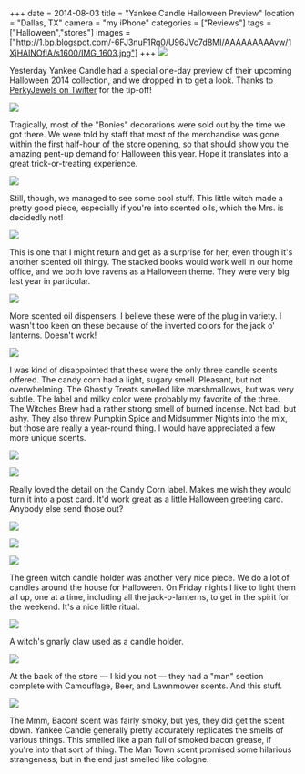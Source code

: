 +++
date = 2014-08-03
title = "Yankee Candle Halloween Preview"
location = "Dallas, TX"
camera = "my iPhone"
categories = ["Reviews"]
tags = ["Halloween","stores"]
images = ["http://1.bp.blogspot.com/-6FJ3nuF1Rq0/U96JVc7d8MI/AAAAAAAAAvw/1XjHAlNOflA/s1600/IMG_1603.jpg"]
+++
![](http://1.bp.blogspot.com/-6FJ3nuF1Rq0/U96JVc7d8MI/AAAAAAAAAvw/1XjHAlNOflA/s1600/IMG_1603.jpg)

Yesterday Yankee Candle had a special one-day preview of their upcoming Halloween 2014 collection, and we dropped in to get a look. Thanks to [PerkyJewels on Twitter](https://twitter.com/perkyjewels?lang=en) for the tip-off!

<!--more-->

![](http://2.bp.blogspot.com/-oO4lF5AxifE/U96JOwWS_pI/AAAAAAAAAuo/_56VA2uKL2I/s1600/IMG_1581.jpg)

Tragically, most of the "Bonies" decorations were sold out by the time we got there. We were told by staff that most of the merchandise was gone within the first half-hour of the store opening, so that should show you the amazing pent-up demand for Halloween this year. Hope it translates into a great trick-or-treating experience.

![](http://1.bp.blogspot.com/-4Y0c-BhyBbg/U96JO8-1BnI/AAAAAAAAAuk/yTkl5rSnNv4/s1600/IMG_1582.jpg)

Still, though, we managed to see some cool stuff. This little witch made a pretty good piece, especially if you're into scented oils, which the Mrs. is decidedly not!

![](http://3.bp.blogspot.com/-ReAQUkx3oCU/U96JO8aXuUI/AAAAAAAAAug/TCBXYta8vVw/s1600/IMG_1583.jpg)

This is one that I might return and get as a surprise for her, even though it's another scented oil thingy. The stacked books would work well in our home office, and we both love ravens as a Halloween theme. They were very big last year in particular.

![](http://1.bp.blogspot.com/-_0AJKxkERW0/U96JTSZD5QI/AAAAAAAAAv4/DUIRsBuTW3M/s1600/IMG_1584.jpg)

More scented oil dispensers. I believe these were of the plug in variety. I wasn't too keen on these because of the inverted colors for the jack o' lanterns. Doesn't work!

![](http://2.bp.blogspot.com/-iyWOvL8CeOU/U96JQiJEQDI/AAAAAAAAAuw/q08uB0F2z94/s1600/IMG_1588.jpg)

I was kind of disappointed that these were the only three candle scents offered. The candy corn had a light, sugary smell. Pleasant, but not overwhelming. The Ghostly Treats smelled like marshmallows, but was very subtle. The label and milky color were probably my favorite of the three. The Witches Brew had a rather strong smell of burned incense. Not bad, but ashy. They also threw Pumpkin Spice and Midsummer Nights into the mix, but those are really a year-round thing. I would have appreciated a few more unique scents.

![](http://4.bp.blogspot.com/-ZTUTPeYyAIE/U96JQM3LaEI/AAAAAAAAAus/oX7MV4y1IpA/s1600/IMG_1585.jpg)

![](http://2.bp.blogspot.com/-5kjNPNV-mFQ/U96JT2dyOWI/AAAAAAAAAvU/FeyumvXQXEQ/s1600/IMG_1599.jpg)

Really loved the detail on the Candy Corn label. Makes me wish they would turn it into a post card. It'd work great as a little Halloween greeting card. Anybody else send those out?

![](http://3.bp.blogspot.com/-r5ded2QydlY/U96JRESK05I/AAAAAAAAAu8/f9ytu7SWxT4/s1600/IMG_1593.jpg)

![](http://3.bp.blogspot.com/-KqEpVH61yDU/U96JR0mcPKI/AAAAAAAAAvA/RRN4Das3A3E/s1600/IMG_1594.JPG)

![](http://3.bp.blogspot.com/-hnUNnctYWg4/U96JTMTflEI/AAAAAAAAAvI/YBAFAjmCHws/s1600/IMG_1595.jpg)

The green witch candle holder was another very nice piece. We do a lot of candles around the house for Halloween. On Friday nights I like to light them all up, one at a time, including all the jack-o-lanterns, to get in the spirit for the weekend. It's a nice little ritual.

![](http://3.bp.blogspot.com/-97O1iHVSKUY/U96JTZH6Z_I/AAAAAAAAAvQ/F2hOP4KKE1M/s1600/IMG_1597.jpg)

A witch's gnarly claw used as a candle holder.

![](http://1.bp.blogspot.com/-VmmB0TWi4oM/U96JUfjPc8I/AAAAAAAAAvg/eJwXpNHMYYY/s1600/IMG_1600.jpg)

At the back of the store — I kid you not — they had a "man" section complete with Camouflage, Beer, and Lawnmower scents. And this stuff.

![](http://1.bp.blogspot.com/-m7wblVqsO94/U96JUmRQJrI/AAAAAAAAAvk/2mQhFDPF8vI/s1600/IMG_1601.jpg)

The Mmm, Bacon! scent was fairly smoky, but yes, they did get the scent down. Yankee Candle generally pretty accurately replicates the smells of various things. This smelled like a pan full of smoked bacon grease, if you're into that sort of thing. The Man Town scent promised some hilarious strangeness, but in the end just smelled like cologne.

